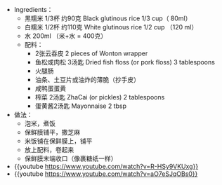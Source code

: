 - Ingredients：
	- 黑糯米 1/3杯 约90克 Black glutinous rice 1/3 cup（ 80ml）
	- 白糯米 1/2杯 约110克 White glutinous rice 1/2 cup （120 ml）
	- 水 200ml （米+水 = 400克）
	- 配料：
		- 2张云吞皮 2 pieces of Wonton wrapper
		- 鱼松或肉松 3汤匙 Dried fish floss (or pork floss) 3 tablespoons
		- 火腿肠
		- 油条、土豆片或油炸的薄脆（抄手皮）
		- 咸鸭蛋蛋黄
		- 榨菜 2汤匙  ZhaCai (or pickles) 2 tablespoons
		- 蛋黄酱2汤匙  Mayonnaise 2 tbsp
- 做法：
	- 泡米，煮饭
	- 保鲜膜铺平，撒芝麻
	- 米饭铺在保鲜膜上，铺平
	- 放上配料，卷起来
	- 保鲜膜末端收口（像裹糖纸一样）
- {{youtube https://www.youtube.com/watch?v=R-HSy9VKUxg}}
- {{youtube https://www.youtube.com/watch?v=aO7eSJqOBs0}}